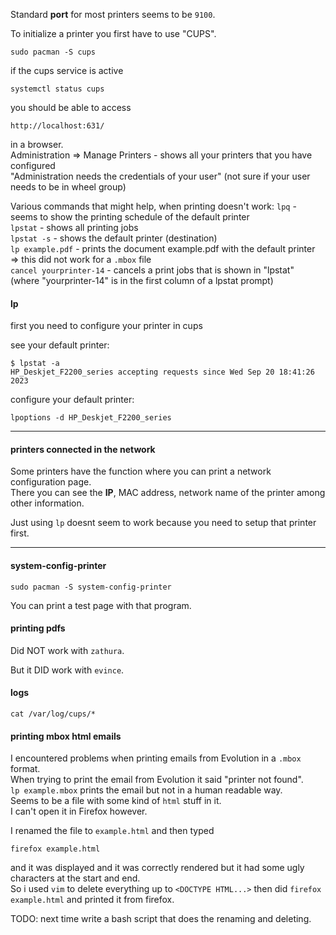 Standard **port** for most printers seems to be `9100`.

To initialize a printer you first have to use "CUPS".

```
sudo pacman -S cups
```

if the cups service is active
```
systemctl status cups
```
you should be able to access 
```
http://localhost:631/
```
in a browser.\
Administration => Manage Printers   - shows all your printers that you have configured\
"Administration needs the credentials of your user" (not sure if your user needs to be in wheel group)

Various commands that might help, when printing doesn't work:
`lpq`       - seems to show the printing schedule of the default printer\
`lpstat`    - shows all printing jobs\
`lpstat -s` - shows the default printer (destination)\
`lp example.pdf`              - prints the document example.pdf with the default printer\
=> this did not work for a `.mbox` file\
`cancel yourprinter-14`       - cancels a print jobs that is shown in "lpstat" (where "yourprinter-14" is in the first column of a lpstat prompt)

#### lp

first you need to configure your printer in cups

see your default printer:
```
$ lpstat -a
HP_Deskjet_F2200_series accepting requests since Wed Sep 20 18:41:26 2023
```
configure your default printer:
```
lpoptions -d HP_Deskjet_F2200_series
```

***
#### printers connected in the network

Some printers have the function where you can print a network configuration page.\
There you can see the **IP**, MAC address, network name of the printer among other information.

Just using `lp` doesnt seem to work because you need to setup that printer first.

***

#### system-config-printer

```
sudo pacman -S system-config-printer
```
You can print a test page with that program.

#### printing pdfs

Did NOT work with `zathura`.

But it DID work with `evince`.

#### logs

```
cat /var/log/cups/*
```

#### printing mbox html emails

I encountered problems when printing emails from Evolution in a `.mbox` format.\
When trying to print the email from Evolution it said "printer not found".\
`lp example.mbox` prints the email but not in a human readable way.\
Seems to be a file with some kind of `html` stuff in it.\
I can't open it in Firefox however.

I renamed the file to `example.html` and then typed
```
firefox example.html
```
and it was displayed and it was correctly rendered but it had some ugly characters at the start and end.\
So i used `vim` to delete everything up to `<DOCTYPE HTML...>` then did `firefox example.html` and printed it from firefox.

TODO: next time write a bash script that does the renaming and deleting.
